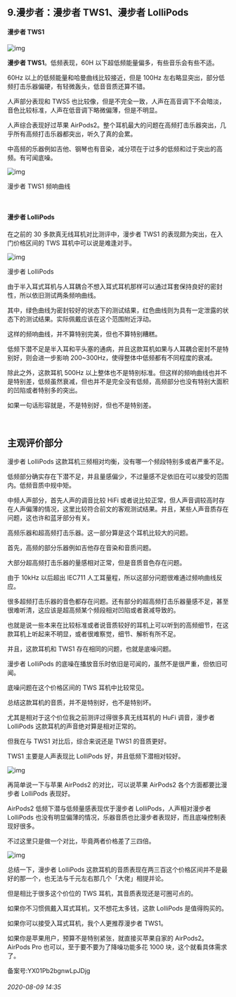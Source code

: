## 9.漫步者：漫步者 TWS1、漫步者 LolliPods
#### 漫步者 TWS1


![img](https://pic2.zhimg.com/v2-eea37c4cfcb91d610031a01cdbe7e834.webp)

**漫步者 TWS1**。低频表现，60H 以下超低频能量偏多，有些音乐会有些不适。


60Hz 以上的低频能量和哈曼曲线比较接近，但是 100Hz 左右略显突出，部分低频打击乐器偏硬，有轻微轰头，低音音质还算不错。


人声部分表现和 TWS5 也比较像，但是不完全一致，人声在高音调下不会暗淡，音色比较标准，人声在低音调下略微偏薄，但是不明显。


人声综合表现好过苹果 AirPods2。整个耳机最大的问题在高频打击乐器突出，几乎所有高频打击乐器都突出，听久了真的会累。


中高频的乐器例如吉他、钢琴也有音染，减分项在于过多的低频和过于突出的高频。有可闻底噪。


![img](https://pic2.zhimg.com/v2-700cc3508706379da2cb4e2b0cd394a7.webp)

漫步者 TWS1 频响曲线


 


#### 漫步者 LolliPods


在之前的 30 多款真无线耳机对比测评中，漫步者 TWS1 的表现颇为突出，在入门价格区间的 TWS 耳机中可以说是难逢对手。


![img](https://pic4.zhimg.com/v2-0ca3d6b2385b94b5b521454c89b4f477.webp)

漫步者 LolliPods


由于半入耳式耳机与人耳耦合不想入耳式耳机那样可以通过耳套保持良好的密封性，所以依旧测试两条频响曲线。


其中，绿色曲线为密封较好的状态下的测试结果，红色曲线则为具有一定泄露的状态下的测试结果。实际佩戴应该在这个范围附近浮动。


这样的频响曲线，并不算特别完美，但也不算特别糟糕。


低频下潜不足是半入耳和平头塞的通病，并且这款耳机如果与人耳耦合密封不是特别好，则会进一步影响 200~300Hz，使得整体中低频都有不同程度的衰减。


除此之外，这款耳机 500Hz 以上整体也不是特别标准。但这样的频响曲线也并不是特别差，低频虽然衰减，但也并不是完全没有低频，高频部分也没有特别大面积的凹陷或者特别多的突出。


如果一句话形容就是，不是特别好，但也不是特别差。


 


主观评价部分
------


漫步者 LolliPods 这款耳机三频相对均衡，没有哪一个频段特别多或者严重不足。


低频部分确实存在下潜不足，并且量感偏少，不过量感不足依旧在可以接受的范围内。低频音质中规中矩。


中频人声部分，首先人声的调音比较 HiFi 或者说比较正常，但人声音调较高时存在人声偏薄的情况，这里比较符合前文的客观测试结果。并且，某些人声音质存在问题，这也许和蓝牙部分有关。


高频乐器和超高频打击乐器。这一部分算是这个耳机比较大的问题。


首先，高频的部分乐器例如吉他存在音染和音质问题。


大部分超高频打击乐器的量感相对正常，但是音质音色存在问题。


由于 10kHz 以后超出 IEC711 人工耳量程，所以这部分问题很难通过频响曲线反应。


很多超频打击乐器的音色都存在问题。还有部分的超高频打击乐器量感不足，甚至很难听清，这应该是超高频某个频段相对凹陷或者衰减导致的。


也就是说一些本来在比较标准或者说音质较好的耳机上可以听到的高频细节，在这款耳机上听起来不明显，或者很难察觉，细节、解析有所不足。


并且，这款耳机和 TWS1 存在相同的问题，也就是底噪问题。


漫步者 LolliPods 的底噪在播放音乐时依旧是可闻的，虽然不是很严重，但依旧可闻。


底噪问题在这个价格区间的 TWS 耳机中比较常见。


总结这款耳机的音质，并不是特别好，也不是特别坏。


尤其是相对于这个价位我之前测评过得很多真无线耳机的 HuFi 调音，漫步者 LolliPods 这款耳机的声音绝对算是相对正常的。


但我在与 TWS1 对比后，综合来说还是 TWS1 的音质更好。


TWS1 主要是人声表现比 LolliPods 好，并且低频下潜相对较好。


![img](https://pic4.zhimg.com/v2-f832e92b0045fd2893edbfa9ba612f1d.webp)

再简单说一下与苹果 AirPods2 的对比，可以说苹果 AirPods2 各个方面都要比漫步者 LolliPods 表现好。


AirPods2 低频下潜与低频量感表现优于漫步者 LolliPods，人声相对漫步者 LolliPods 也没有明显偏薄的情况，乐器音质也比漫步者表现好，而且底噪控制表现好很多。


不过这里只是做一个对比，毕竟两者价格差了三四倍。


![img](https://pic1.zhimg.com/v2-fdd68c0b1b2cd35129a03068c30c50f2.webp)

总结一下，漫步者 LolliPods 这款耳机的音质表现在两三百这个价格区间并不是最好的那一个，也无法与千元左右那几个「大佬」相提并论。


但是相比于很多这个价位的 TWS 耳机，其音质表现还是可圈可点的。


如果你不习惯佩戴入耳式耳机，又不想花太多钱，这款 LolliPods 是值得购买的。


如果你可以接受入耳式耳机，我个人更推荐漫步者 TWS1。


如果你是苹果用户，预算不是特别紧张，就直接买苹果自家的 AirPods2。AirPods Pro 也可以，至于要不要为了降噪功能多花 1000 块，这个就看具体需求了。


备案号:YX01Pb2bgnwLpJDjg


###### 2020-08-09 14:35
